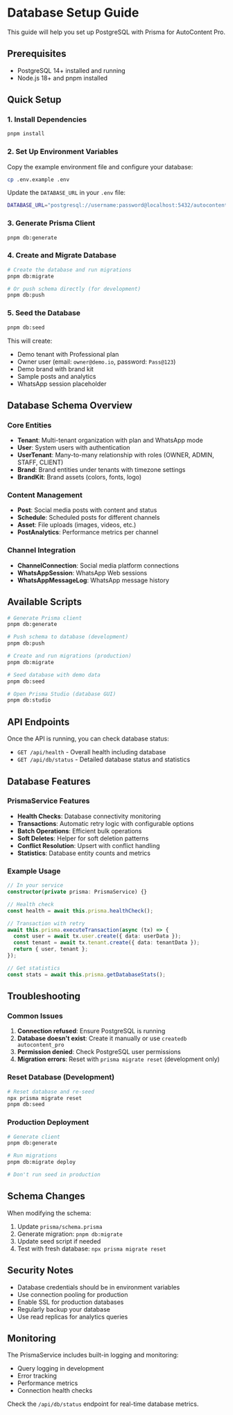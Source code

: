 # Database Setup Guide

This guide will help you set up PostgreSQL with Prisma for AutoContent Pro.

## Prerequisites

- PostgreSQL 14+ installed and running
- Node.js 18+ and pnpm installed

## Quick Setup

### 1. Install Dependencies

```bash
pnpm install
```

### 2. Set Up Environment Variables

Copy the example environment file and configure your database:

```bash
cp .env.example .env
```

Update the `DATABASE_URL` in your `.env` file:

```bash
DATABASE_URL="postgresql://username:password@localhost:5432/autocontent_pro"
```

### 3. Generate Prisma Client

```bash
pnpm db:generate
```

### 4. Create and Migrate Database

```bash
# Create the database and run migrations
pnpm db:migrate

# Or push schema directly (for development)
pnpm db:push
```

### 5. Seed the Database

```bash
pnpm db:seed
```

This will create:
- Demo tenant with Professional plan
- Owner user (email: `owner@demo.io`, password: `Pass@123`)
- Demo brand with brand kit
- Sample posts and analytics
- WhatsApp session placeholder

## Database Schema Overview

### Core Entities

- **Tenant**: Multi-tenant organization with plan and WhatsApp mode
- **User**: System users with authentication
- **UserTenant**: Many-to-many relationship with roles (OWNER, ADMIN, STAFF, CLIENT)
- **Brand**: Brand entities under tenants with timezone settings
- **BrandKit**: Brand assets (colors, fonts, logo)

### Content Management

- **Post**: Social media posts with content and status
- **Schedule**: Scheduled posts for different channels
- **Asset**: File uploads (images, videos, etc.)
- **PostAnalytics**: Performance metrics per channel

### Channel Integration

- **ChannelConnection**: Social media platform connections
- **WhatsAppSession**: WhatsApp Web sessions
- **WhatsAppMessageLog**: WhatsApp message history

## Available Scripts

```bash
# Generate Prisma client
pnpm db:generate

# Push schema to database (development)
pnpm db:push

# Create and run migrations (production)
pnpm db:migrate

# Seed database with demo data
pnpm db:seed

# Open Prisma Studio (database GUI)
pnpm db:studio
```

## API Endpoints

Once the API is running, you can check database status:

- `GET /api/health` - Overall health including database
- `GET /api/db/status` - Detailed database status and statistics

## Database Features

### PrismaService Features

- **Health Checks**: Database connectivity monitoring
- **Transactions**: Automatic retry logic with configurable options
- **Batch Operations**: Efficient bulk operations
- **Soft Deletes**: Helper for soft deletion patterns
- **Conflict Resolution**: Upsert with conflict handling
- **Statistics**: Database entity counts and metrics

### Example Usage

```typescript
// In your service
constructor(private prisma: PrismaService) {}

// Health check
const health = await this.prisma.healthCheck();

// Transaction with retry
await this.prisma.executeTransaction(async (tx) => {
  const user = await tx.user.create({ data: userData });
  const tenant = await tx.tenant.create({ data: tenantData });
  return { user, tenant };
});

// Get statistics
const stats = await this.prisma.getDatabaseStats();
```

## Troubleshooting

### Common Issues

1. **Connection refused**: Ensure PostgreSQL is running
2. **Database doesn't exist**: Create it manually or use `createdb autocontent_pro`
3. **Permission denied**: Check PostgreSQL user permissions
4. **Migration errors**: Reset with `prisma migrate reset` (development only)

### Reset Database (Development)

```bash
# Reset database and re-seed
npx prisma migrate reset
pnpm db:seed
```

### Production Deployment

```bash
# Generate client
pnpm db:generate

# Run migrations
pnpm db:migrate deploy

# Don't run seed in production
```

## Schema Changes

When modifying the schema:

1. Update `prisma/schema.prisma`
2. Generate migration: `pnpm db:migrate`
3. Update seed script if needed
4. Test with fresh database: `npx prisma migrate reset`

## Security Notes

- Database credentials should be in environment variables
- Use connection pooling for production
- Enable SSL for production databases
- Regularly backup your database
- Use read replicas for analytics queries

## Monitoring

The PrismaService includes built-in logging and monitoring:

- Query logging in development
- Error tracking
- Performance metrics
- Connection health checks

Check the `/api/db/status` endpoint for real-time database metrics.
